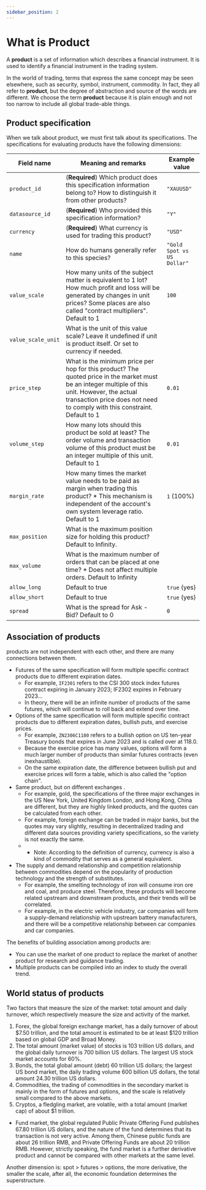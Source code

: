 ```yaml
---
sidebar_position: 2
---
```


# What is Product

A **product** is a set of information which describes a financial instrument. It is used to identify a financial instrument in the trading system.

In the world of trading, terms that express the same concept may be seen elsewhere, such as security, symbol, instrument, commodity. In fact, they all refer to **product**, but the degree of abstraction and source of the words are different. We choose the term **product** because it is plain enough and not too narrow to include all global trade-able things.

## Product specification

When we talk about product, we must first talk about its specifications.
The specifications for evaluating products have the following dimensions:

| Field name         | Meaning and remarks                                                                                                                                                                                                           | Example value              |
| ------------------ | ----------------------------------------------------------------------------------------------------------------------------------------------------------------------------------------------------------------------------- | -------------------------- |
| `product_id`       | (**Required**) Which product does this specification information belong to? How to distinguish it from other products?                                                                                                        | `"XAUUSD"`                 |
| `datasource_id`    | (**Required**) Who provided this specification information?                                                                                                                                                                   | `"Y"`                      |
| `currency`         | (**Required**) What currency is used for trading this product?                                                                                                                                                                | `"USD"`                    |
| `name`             | How do humans generally refer to this species?                                                                                                                                                                                | `"Gold Spot vs US Dollar"` |
| `value_scale`      | How many units of the subject matter is equivalent to 1 lot? How much profit and loss will be generated by changes in unit prices? Some places are also called "contract multipliers". Default to 1                           | `100`                      |
| `value_scale_unit` | What is the unit of this value scale? Leave it undefined if unit is product itself. Or set to currency if needed.                                                                                                             |                            |
| `price_step`       | What is the minimum price per hop for this product? The quoted price in the market must be an integer multiple of this unit. However, the actual transaction price does not need to comply with this constraint. Default to 1 | `0.01`                     |
| `volume_step`      | How many lots should this product be sold at least? The order volume and transaction volume of this product must be an integer multiple of this unit. Default to 1                                                            | `0.01`                     |
| `margin_rate`      | How many times the market value needs to be paid as margin when trading this product? \* This mechanism is independent of the account's own system leverage ratio. Default to 1                                               | `1` (100%)                 |
| `max_position`     | What is the maximum position size for holding this product? Default to Infinity.                                                                                                                                              |
| `max_volume`       | What is the maximum number of orders that can be placed at one time? \* Does not affect multiple orders. Default to Infinity                                                                                                  |                            |
| `allow_long`       | Default to true                                                                                                                                                                                                               | `true` (yes)               |
| `allow_short`      | Default to true                                                                                                                                                                                                               | `true` (yes)               |
| `spread`           | What is the spread for Ask - Bid? Default to 0                                                                                                                                                                                | `0`                        |

## Association of products

products are not independent with each other, and there are many connections between them.

- Futures of the same specification will form multiple specific contract products due to different expiration dates.
  - For example, `IF2301` refers to the CSI 300 stock index futures contract expiring in January 2023; IF2302 expires in February 2023...
  - In theory, there will be an infinite number of products of the same futures, which will continue to roll back and extend over time.
- Options of the same specification will form multiple specific contract products due to different expiration dates, bullish puts, and exercise prices.
  - For example, `ZN2306C1180` refers to a bullish option on US ten-year Treasury bonds that expires in June 2023 and is called over at 118.0.
  - Because the exercise price has many values, options will form a much larger number of products than similar futures contracts (even inexhaustible).
  - On the same expiration date, the difference between bullish put and exercise prices will form a table, which is also called the "option chain".
- Same product, but on different exchanges .
  - For example, gold, the specifications of the three major exchanges in the US New York, United Kingdom London, and Hong Kong, China are different, but they are highly linked products, and the quotes can be calculated from each other.
  - For example, foreign exchange can be traded in major banks, but the quotes may vary slightly, resulting in decentralized trading and different data sources providing variety specifications, so the variety is not exactly the same.
  - - Note: According to the definition of currency, currency is also a kind of commodity that serves as a general equivalent.
- The supply and demand relationship and competition relationship between commodities depend on the popularity of production technology and the strength of substitutes.
  - For example, the smelting technology of iron will consume iron ore and coal, and produce steel. Therefore, these products will become related upstream and downstream products, and their trends will be correlated.
  - For example, in the electric vehicle industry, car companies will form a supply-demand relationship with upstream battery manufacturers, and there will be a competitive relationship between car companies and car companies.

The benefits of building association among products are:

- You can use the market of one product to replace the market of another product for research and guidance trading.
- Multiple products can be compiled into an index to study the overall trend.

## World status of products

Two factors that measure the size of the market: total amount and daily turnover, which respectively measure the size and activity of the market.

1. Forex, the global foreign exchange market, has a daily turnover of about $7.50 trillion, and the total amount is estimated to be at least $120 trillion based on global GDP and Broad Money.
2. The total amount (market value) of stocks is 103 trillion US dollars, and the global daily turnover is 700 billion US dollars. The largest US stock market accounts for 60%.
3. Bonds, the total global amount (debt) 60 trillion US dollars; the largest US bond market, the daily trading volume 600 billion US dollars, the total amount 24.30 trillion US dollars.
4. Commodities, the trading of commodities in the secondary market is mainly in the form of futures and options, and the scale is relatively small compared to the above markets.
5. Cryptos, a fledgling market, are volatile, with a total amount (market cap) of about $1 trillion.

- Fund market, the global regulated Public Private Offering Fund publishes 67.80 trillion US dollars, and the nature of the fund determines that its transaction is not very active. Among them, Chinese public funds are about 26 trillion RMB, and Private Offering Funds are about 20 trillion RMB. However, strictly speaking, the fund market is a further derivative product and cannot be compared with other markets at the same level.

Another dimension is: spot > futures > options, the more derivative, the smaller the scale, after all, the economic foundation determines the superstructure.
